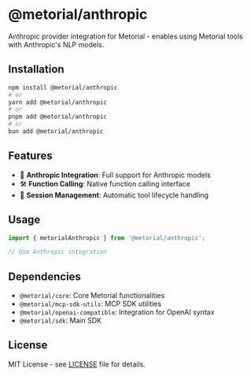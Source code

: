 # @metorial/anthropic

Anthropic provider integration for Metorial - enables using Metorial tools with Anthropic's NLP models.

## Installation

```bash
npm install @metorial/anthropic
# or
yarn add @metorial/anthropic
# or
pnpm add @metorial/anthropic
# or
bun add @metorial/anthropic
```

## Features

- 🤖 **Anthropic Integration**: Full support for Anthropic models
- 🛠️ **Function Calling**: Native function calling interface
- 📡 **Session Management**: Automatic tool lifecycle handling

## Usage

```typescript
import { metorialAnthropic } from '@metorial/anthropic';

// Use Anthropic integration
```

## Dependencies

- `@metorial/core`: Core Metorial functionalities
- `@metorial/mcp-sdk-utils`: MCP SDK utilities
- `@metorial/openai-compatible`: Integration for OpenAI syntax
- `@metorial/sdk`: Main SDK

## License

MIT License - see [LICENSE](../../LICENSE) file for details.
